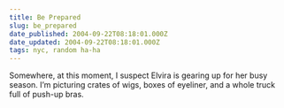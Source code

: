 ```yaml
---
title: Be Prepared
slug: be_prepared
date_published: 2004-09-22T08:18:01.000Z
date_updated: 2004-09-22T08:18:01.000Z
tags: nyc, random ha-ha
---
```


Somewhere, at this moment, I suspect Elvira is gearing up for her busy season. I’m picturing crates of wigs, boxes of eyeliner, and a whole truck full of push-up bras.
